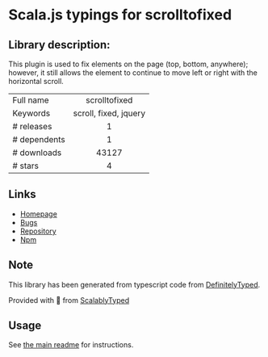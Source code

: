 
# Scala.js typings for scrolltofixed


## Library description:
This plugin is used to fix elements on the page (top, bottom, anywhere); however, it still allows the element to continue to move left or right with the horizontal scroll.

|                    |                 |
| ------------------ | :-------------: |
| Full name          | scrolltofixed |
| Keywords           | scroll, fixed, jquery |
| # releases         | 1 |
| # dependents       | 1 |
| # downloads        | 43127 |
| # stars            | 4 |

## Links
- [Homepage](https://github.com/bigspotteddog/ScrollToFixed)
- [Bugs](https://github.com/bigspotteddog/ScrollToFixed/issues)
- [Repository](https://github.com/bigspotteddog/ScrollToFixed)
- [Npm](https://www.npmjs.com/package/scrolltofixed)
    


## Note
This library has been generated from typescript code from [DefinitelyTyped](https://definitelytyped.org).

Provided with :purple_heart: from [ScalablyTyped](https://github.com/oyvindberg/ScalablyTyped)

## Usage
See [the main readme](../../readme.md) for instructions.


